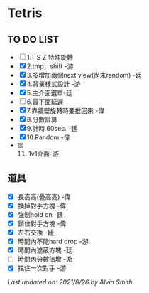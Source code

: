 # Tetris

## TO DO LIST
- [ ] 1.T S Z 特殊旋轉 
- [x] 2.tmp，shift -游
- [x] 3.多增加兩個next view(尚未random) -廷
- [x] 4.背景樣式設計 -游 
- [x] 5.主介面選單-廷
- [ ] 6.最下面延遲
- [X] 7.靠牆壁旋轉時要推回來 -偉
- [X] 8.分數計算 
- [x] 9.計時 60sec. -廷
- [x] 10.Random -偉
- [x] 11. 1v1介面-游

## 道具
- [x] 長高高(疊高高) -偉
- [x] 換掉對手方塊 -偉
- [x] 強制hold on -廷
- [x] 鎖住對手方塊 -偉
- [x] 左右交換 -廷
- [x] 時間內不能hard drop -游
- [x] 時間內遮蔽方塊 -廷
- [ ] 時間內分數倍增 -游
- [x] 擋住一次對手 -游

*Last updated on: 2021/8/26 by Alvin Smith*

